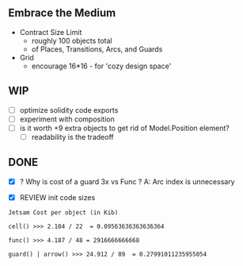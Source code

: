 Embrace the Medium
------------------
 - Contract Size Limit 
    - roughly 100 objects total
    - of Places, Transitions, Arcs, and Guards
 - Grid
   - encourage 16*16 - for 'cozy design space'

WIP
---
- [ ] optimize solidity code exports
- [ ] experiment with composition
- [ ] is it worth +9 extra objects to get rid of Model.Position element?
  - [ ] readability is the tradeoff

DONE
----
- [x] ? Why is cost of a guard 3x vs Func ? A: Arc index is unnecessary
- [x] REVIEW init code sizes


```
Jetsam Cost per object (in Kib)

cell() >>> 2.104 / 22  = 0.09563636363636364

func() >>> 4.187 / 48 = 2916666666668

guard() | arrow() >>> 24.912 / 89  = 0.27991011235955054

```
